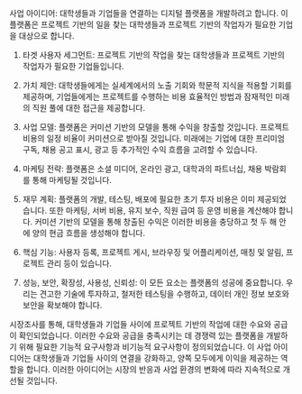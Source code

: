 사업 아이디어: 대학생들과 기업들을 연결하는 디지털 플랫폼을 개발하려고 합니다. 이 플랫폼은 프로젝트 기반의 일을 찾는 대학생들과 프로젝트 기반의 작업자가 필요한 기업을 대상으로 합니다.

1. 타겟 사용자 세그먼트: 프로젝트 기반의 작업을 찾는 대학생들과 프로젝트 기반의 작업자가 필요한 기업들입니다.

2. 가치 제안: 대학생들에게는 실세계에서의 노출 기회와 학문적 지식을 적용할 기회를 제공하며, 기업들에게는 프로젝트를 수행하는 비용 효율적인 방법과 잠재적인 미래의 직원 풀에 대한 접근을 제공합니다.

3. 사업 모델: 플랫폼은 커미션 기반의 모델을 통해 수익을 창출할 것입니다. 프로젝트 비용의 일정 비율이 커미션으로 받아질 것입니다. 미래에는 기업에 대한 프리미엄 구독, 채용 공고 표시, 광고 등 추가적인 수익 흐름을 고려할 수 있습니다.

4. 마케팅 전략: 플랫폼은 소셜 미디어, 온라인 광고, 대학과의 파트너십, 채용 박람회를 통해 마케팅될 것입니다.

5. 재무 계획: 플랫폼의 개발, 테스팅, 배포에 필요한 초기 투자 비용은 이미 제공되었습니다. 또한 마케팅, 서버 비용, 유지 보수, 직원 급여 등 운영 비용을 계산해야 합니다. 커미션 기반의 모델을 통해 창출된 수익은 이러한 비용을 충당하고 첫 두 해 안에 양의 현금 흐름을 생성해야 합니다.

6. 핵심 기능: 사용자 등록, 프로젝트 게시, 브라우징 및 어플리케이션, 매칭 및 알림, 프로젝트 관리 등이 있습니다.

7. 성능, 보안, 확장성, 사용성, 신뢰성: 이 모든 요소는 플랫폼의 성공에 중요합니다. 우리는 견고한 기술에 투자하고, 철저한 테스팅을 수행하고, 데이터 개인 정보 보호와 보안을 확보해야 합니다.

시장조사를 통해, 대학생들과 기업들 사이에 프로젝트 기반의 작업에 대한 수요와 공급이 확인되었습니다. 이러한 수요와 공급을 충족시키는 데 경쟁력 있는 플랫폼을 개발하기 위해 필요한 기능적 요구사항과 비기능적 요구사항이 정의되었습니다. 이 사업 아이디어는 대학생들과 기업들 사이의 연결을 강화하고, 양쪽 모두에게 이익을 제공하는 역할을 합니다. 이러한 아이디어는 시장의 반응과 사업 환경의 변화에 따라 지속적으로 개선될 것입니다.